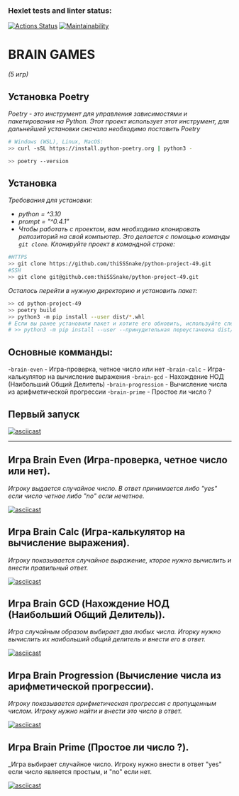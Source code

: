 ### Hexlet tests and linter status:
[![Actions Status](https://github.com/thiSSSnake/python-project-49/workflows/hexlet-check/badge.svg)](https://github.com/thiSSSnake/python-project-49/actions)
[![Maintainability](https://api.codeclimate.com/v1/badges/6c3b8084ea84f7da5cdf/maintainability)](https://codeclimate.com/github/thiSSSnake/python-project-49/maintainability)
# BRAIN GAMES
_(5 игр)_

## Установка Poetry
_Poetry - это инструмент для управления зависимостями и пакетирования на Python._
_Этот проект использует этот инструмент, для дальнейшей установки сначала необходимо поставить Poetry_
```bash
# Windows (WSL), Linux, MacOS:
>> curl -sSL https://install.python-poetry.org | python3 -
```
```bash
>> poetry --version
```
## Установка
_Требования для установки:_
- _python = ^3.10_
- _prompt = "^0.4.1"_
- _Чтобы работать с проектом, вам необходимо клонировать репозиторий на свой компьютер. Это делается с помощью команды `git clone`. Клонируйте проект в командной строке:_
```bash
#HTTPS
>> git clone https://github.com/thiSSSnake/python-project-49.git
#SSH
>> git clone git@github.com:thiSSSnake/python-project-49.git
```
_Осталось перейти в нужную директорию и установить пакет:_
```bash
>> cd python-project-49
>> poetry build
>> python3 -m pip install --user dist/*.whl
# Если вы ранее установили пакет и хотите его обновить, используйте следующую команду:
# >> python3 -m pip install --user --принудительная переустановка dist/*.whl
```
## Основные комманды:
-```brain-even``` - Игра-проверка, четное число или нет
-```brain-calc``` - Игра-калькулятор на вычисление выражения
-```brain-gcd``` - Нахождение НОД (Наибольший Общий Делитель)
-```brain-progression``` - Вычисление числа из арифметической прогрессии
-```brain-prime``` - Простое ли число ?

## Первый запуск
[![asciicast](https://asciinema.org/a/YVoWhZrcci15zqkmKcciApNa9.svg)](https://asciinema.org/a/YVoWhZrcci15zqkmKcciApNa9)


---
## Игра Brain Even (Игра-проверка, четное число или нет).

_Игроку выдается случайное число. В ответ принимается либо "yes" если число четное либо "no" если нечетное._

[![asciicast](https://asciinema.org/a/Wk1P9gX6AinhvbXFvBx4mHV7b.svg)](https://asciinema.org/a/Wk1P9gX6AinhvbXFvBx4mHV7b)


## Игра Brain Calc (Игра-калькулятор на вычисление выражения).

_Игроку показывается случайное выражение, кторое нужно вычислить и внести правильный ответ._

[![asciicast](https://asciinema.org/a/3yDamuvv9LDjEe14A8aRemdcP.svg)](https://asciinema.org/a/3yDamuvv9LDjEe14A8aRemdcP)


## Игра Brain GCD (Нахождение НОД (Наибольший Общий Делитель)).

_Игра случайным образом выбирает два любых числа. Игорку нужно вычислить их наибольший общий делитель и внести его в ответ._

[![asciicast](https://asciinema.org/a/vhSopSsF2EC4ppegaRMyWlrm2.svg)](https://asciinema.org/a/vhSopSsF2EC4ppegaRMyWlrm2)


## Игра Brain Progression (Вычисление числа из арифметической прогрессии).

_Игроку показывается арифметическая прогрессия с пропущенным числом. Игроку нужно найти и внести это число в ответ._

[![asciicast](https://asciinema.org/a/unHiQeqaHq9D7OTTVDlYM6EFq.svg)](https://asciinema.org/a/unHiQeqaHq9D7OTTVDlYM6EFq)


## Игра Brain Prime (Простое ли число ?).

_Игра выбирает случайное число. Игроку нужно внести в ответ "yes" если число является простым, и "no" если нет.

[![asciicast](https://asciinema.org/a/rL3mgxlPIvuWQ7E3oZ6EG5kc3.svg)](https://asciinema.org/a/rL3mgxlPIvuWQ7E3oZ6EG5kc3)
